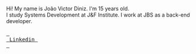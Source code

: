 Hi! My name is João Victor Diniz. I'm 15 years old.
<br>
I study Systems Development at J&F Institute. I work at JBS as a back-end developer.
<br>
<br>
[<kbd> <br> Linkedin <br> </kbd>][Link]
<!---------------------------------------------------------------------------->
[Link]: https://linkedin.com/in/jo%C3%A3o-victor-diniz-araujo-88b440283
